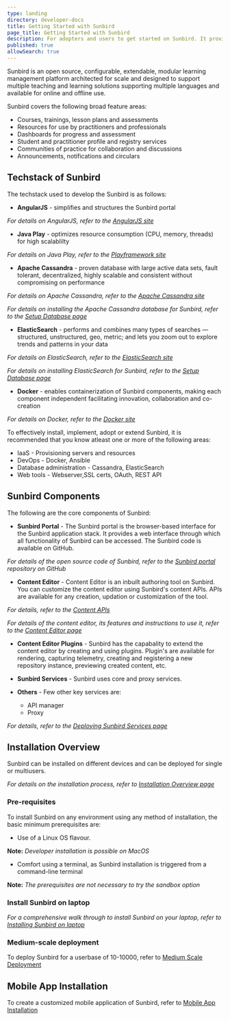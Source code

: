 ```yaml
---
type: landing
directory: developer-docs
title: Getting Started with Sunbird
page_title: Getting Started with Sunbird
description: For adopters and users to get started on Sunbird. It provides an overview and links to Sunbird's tech stack, components and installation procedures.
published: true
allowSearch: true
---
```


Sunbird is an open source, configurable, extendable, modular learning management platform architected for scale and designed to support multiple teaching and learning solutions supporting multiple languages and available for online and offline use.

Sunbird covers the following broad feature areas:

- Courses, trainings, lesson plans and assessments
- Resources for use by practitioners and professionals
- Dashboards for progress and assessment
- Student and practitioner profile and registry services
- Communities of practice for collaboration and discussions
- Announcements, notifications and circulars

## Techstack of Sunbird

The techstack used to develop the Sunbird is as follows:

- **AngularJS** - simplifies and structures the Sunbird portal

*For details on AngularJS, refer to the [AngularJS site](https://angularjs.org/)*
  
- **Java Play** - optimizes resource consumption (CPU, memory, threads) for high scalablilty

*For details on Java Play, refer to the [Playframework site](https://playframework.com)*
  
- **Apache Cassandra** - proven database with large active data sets, fault tolerant, decentralized, highly scalable and consistent without compromising on performance

*For details on Apache Cassandra, refer to the [Apache Cassandra site](http://cassandra.apache.org)*

*For details on installing the Apache Cassandra database for Sunbird, refer to the [Setup Database page](http://www.sunbird.org/developer-docs/installation/setup_db)*
  
- **ElasticSearch** - performs and combines many types of searches — structured, unstructured, geo, metric; and lets you zoom out to explore trends and patterns in your data

*For details on ElasticSearch, refer to the [ElasticSearch site](http://www.elastic.co/products/elasticsearch)*
  
*For details on installing ElasticSearch for Sunbird, refer to the [Setup Database page](http://www.sunbird.org/developer-docs/installation/setup_db)*
  
- **Docker** - enables containerization of Sunbird components, making each component independent facilitating innovation, collaboration and co-creation

*For details on Docker, refer to the [Docker site](https://www.docker.com/what-docker)*

To effectively install, implement, adopt or extend Sunbird, it is recommended that you know atleast one or more of the following areas:

- IaaS - Provisioning servers and resources
- DevOps - Docker, Ansible
- Database administration - Cassandra, ElasticSearch
- Web tools - Webserver,SSL certs, OAuth, REST API

## Sunbird Components
The following are the core components of Sunbird:

- **Sunbird Portal**  -  The Sunbird portal is the browser-based interface for the Sunbird application stack. It provides a web interface through which all functionality of Sunbird can be accessed. The Sunbird code is available on GitHub.  

*For details of the open source code of Sunbird, refer to the [Sunbird portal](https://github.com/project-sunbird/sunbird-portal) repository on GitHub*

- **Content Editor** - Content Editor is an inbuilt authoring tool on Sunbird. You can customize the content editor using Sunbird's content APIs. APIs are available for any creation, updation or customization of the tool. 

*For details, refer to the [Content APIs](http://www.sunbird.org/apis/content)*

*For details of the content editor, its features and instructions to use it, refer to the [Content Editor page](http://www.sunbird.org/features-documentation/contenteditor)*

- **Content Editor Plugins**  - Sunbird has the capabality to extend the content editor by creating and using plugins. Plugin's are available for rendering, capturing telemetry, creating and registering a new repository instance, previewing created content, etc. 

- **Sunbird Services** - Sunbird uses core and proxy services. 

- **Others** - Few other key services are:
  - API manager 
  - Proxy
 
 *For details, refer to the [Deploying Sunbird Services page](http://www.sunbird.org/developer-docs/installation/deploy_sb_services/)*         

## Installation Overview

Sunbird can be installed on different devices and can be deployed for single or multiusers. 

*For details on the installation process, refer to [Installation Overview page](http://www.sunbird.org/developer-docs/installation/)*

### Pre-requisites
To install Sunbird on any environment using any method of installation, the basic minimum prerequisites are:

- Use of a Linux OS flavour. 

**Note:** *Developer installation is possible on MacOS*

- Comfort using a terminal, as Sunbird installation is triggered from a command-line terminal

**Note:** *The prerequisites are not necessary to try the sandbox option*

### Install Sunbird on laptop

*For a comprehensive walk through to install Sunbird on your laptop, refer to [Installing Sunbird on laptop](http://www.sunbird.org/developer-docs/installation/installing_sunbirdon_laptop/)*

### Medium-scale deployment

To deploy Sunbird for a userbase of 10-10000, refer to [Medium Scale Deployment](http://www.sunbird.org/developer-docs/installation/medium_scale_deploy/)

## Mobile App Installation
To create a customized mobile application of Sunbird, refer to [Mobile App Installation](http://www.sunbird.org/developer-docs/installation/install_mobile_setup)

